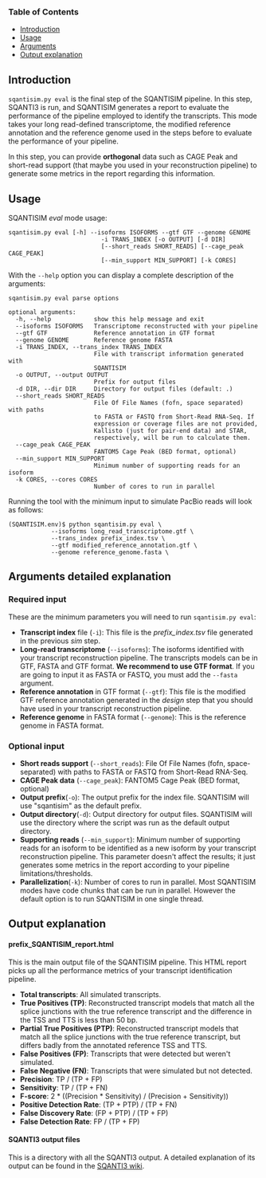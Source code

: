 ### Table of Contents

- [Introduction](#intro)
- [Usage](#use)
- [Arguments](#args)
- [Output explanation](#out)

## <a name="intro"></a>Introduction

`sqantisim.py eval` is the final step of the SQANTISIM pipeline. In this step, SQANTI3 is run, and SQANTISIM generates a report to evaluate the performance of the pipeline employed to identify the transcripts. This mode takes your long read-defined transcriptome, the modified reference annotation and the reference genome used in the steps before to evaluate the performance of your pipeline.

In this step, you can provide **orthogonal** data such as CAGE Peak and short-read support (that maybe you used in your reconstruction pipeline) to generate some metrics in the report regarding this information.

## <a name="use"></a>Usage

SQANTISIM *eval* mode usage:

```
sqantisim.py eval [-h] --isoforms ISOFORMS --gtf GTF --genome GENOME
                          -i TRANS_INDEX [-o OUTPUT] [-d DIR]
                          [--short_reads SHORT_READS] [--cage_peak CAGE_PEAK]
                          [--min_support MIN_SUPPORT] [-k CORES]
```

With the `--help` option you can display a complete description of the arguments:

```
sqantisim.py eval parse options

optional arguments:
  -h, --help            show this help message and exit
  --isoforms ISOFORMS   Transcriptome reconstructed with your pipeline
  --gtf GTF             Reference annotation in GTF format
  --genome GENOME       Reference genome FASTA
  -i TRANS_INDEX, --trans_index TRANS_INDEX
                        File with transcript information generated with
                        SQANTISIM
  -o OUTPUT, --output OUTPUT
                        Prefix for output files
  -d DIR, --dir DIR     Directory for output files (default: .)
  --short_reads SHORT_READS
                        File Of File Names (fofn, space separated) with paths
                        to FASTA or FASTQ from Short-Read RNA-Seq. If
                        expression or coverage files are not provided,
                        Kallisto (just for pair-end data) and STAR,
                        respectively, will be run to calculate them.
  --cage_peak CAGE_PEAK
                        FANTOM5 Cage Peak (BED format, optional)
  --min_support MIN_SUPPORT
                        Minimum number of supporting reads for an isoform
  -k CORES, --cores CORES
                        Number of cores to run in parallel
```

Running the tool with the minimum input to simulate PacBio reads will look as follows:

```
(SQANTISIM.env)$ python sqantisim.py eval \
			--isoforms long_read_transcriptome.gtf \
			--trans_index prefix_index.tsv \
			--gtf modified_reference_annotation.gtf \
			--genome reference_genome.fasta \
```

## <a name="args"></a>Arguments detailed explanation

### Required input

These are the minimum parameters you will need to run `sqantisim.py eval`:

- **Transcript index** file (`-i`): This file is the *prefix_index.tsv* file generated in the previous *sim* step.
- **Long-read transcriptome** (`--isoforms`): The isoforms identified with your transcript reconstruction pipeline. The transcripts models can be in GTF, FASTA and GTF format. **We recommend to use GTF format**. If you are going to input it as FASTA or FASTQ, you must add the `--fasta` argument.
- **Reference annotation** in GTF format (`--gtf`): This file is the modified GTF reference annotation generated in the *design* step that you should have used in your transcript reconstruction pipeline.
- **Reference genome** in FASTA format (`--genome`): This is the reference genome in FASTA format.

### Optional input

- **Short reads support** (`--short_reads`): File Of File Names (fofn, space-separated) with paths to FASTA or FASTQ from Short-Read RNA-Seq.
- **CAGE Peak data** (`--cage_peak`): FANTOM5 Cage Peak (BED format, optional)
- **Output prefix**(`-o`): The output prefix for the index file. SQANTISIM will use "sqantisim" as the default prefix.
- **Output directory**(`-d`): Output directory for output files. SQANTISIM will use the directory where the script was run as the default output directory.
- **Supporting reads** (`--min_support`): Minimum number of supporting reads for an isoform to be identified as a new isoform by your transcript reconstruction pipeline. This parameter doesn't affect the results; it just generates some metrics in the report according to your pipeline limitations/thresholds.
- **Parallelization**(`-k`): Number of cores to run in parallel. Most SQANTISIM modes have code chunks that can be run in parallel. However the default option is to run SQANTISIM in one single thread.

## <a name="out"></a>Output explanation

#### prefix_SQANTISIM_report.html

This is the main output file of the SQANTISIM pipeline. This HTML report picks up all the performance metrics of your transcript identification pipeline.

- **Total transcripts**: All simulated transcripts.
- **True Positives (TP)**: Reconstructed transcript models that match all the splice junctions with the true reference transcript and the difference in the TSS and TTS is less than 50 bp.
- **Partial True Positives (PTP)**: Reconstructed transcript models that match all the splice junctions with the true reference transcript, but differs badly from the annotated reference TSS and TTS.
- **False Positives (FP)**: Transcripts that were detected but weren't simulated.
- **False Negative (FN)**: Transcripts that were simulated but not detected.
- **Precision**: TP / (TP + FP)
- **Sensitivity**: TP / (TP + FN)
- **F-score**: 2 * ((Precision * Sensitivity) / (Precision + Sensitivity))
- **Positive Detection Rate**: (TP + PTP) / (TP + FN)
- **False Discovery Rate**: (FP + PTP) / (TP + FP)
- **False Detection Rate**: FP / (TP + FP)

#### SQANTI3 output files

This is a directory with all the SQANTI3 output. A detailed explanation of its output can be found in the [SQANTI3 wiki](https://github.com/ConesaLab/SQANTI3/wiki/Understanding-the-output-of-SQANTI3-QC).

